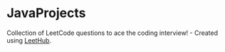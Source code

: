 # JavaProjects
Collection of LeetCode questions to ace the coding interview! - Created using [LeetHub](https://github.com/QasimWani/LeetHub).
